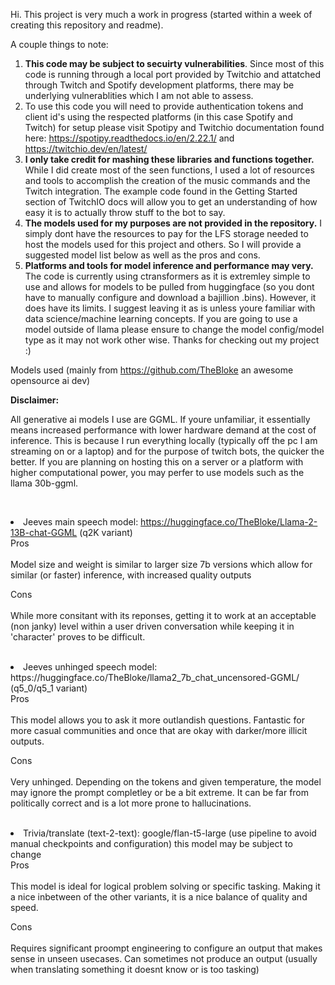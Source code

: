 Hi. This project is very much a work in progress (started within a week of creating this repository and readme).

A couple things to note:

1. <b>This code may be subject to secuirty vulnerabilities</b>. Since most of this code is running through a local port provided by Twitchio and attatched through Twitch and Spotify development platforms, there may be underlying vulnerablities which I am not able to assess.
2. To use this code you will need to provide authentication tokens and client id's using the respected platforms (in this case Spotify and Twitch) for setup please visit Spotipy and Twitchio documentation found here: https://spotipy.readthedocs.io/en/2.22.1/ and https://twitchio.dev/en/latest/
3. <b>I only take credit for mashing these libraries and functions together.</b> While I did create most of the seen functions, I used a lot of resources and tools to accomplish the creation of the music commands and the Twitch integration. The example code found in the Getting Started section of TwitchIO docs will allow you to get an understanding of how easy it is to actually throw stuff to the bot to say.
4. <b>The models used for my purposes are not provided in the repository.</b> I simply dont have the resources to pay for the LFS storage needed to host the models used for this project and others. So I will provide a suggested model list below as well as the pros and cons. 
5. <b>Platforms and tools for model inference and performance may very.</b> The code is currently using ctransformers as it is extremley simple to use and allows for models to be pulled from huggingface (so you dont have to manually configure and download a bajillion .bins). However, it does have its limits. I suggest leaving it as is unless youre familiar with data science/machine learning concepts. If you are going to use a model outside of llama please ensure to change the model config/model type as it may not work other wise. 
   Thanks for checking out my project :)

Models used (mainly from https://github.com/TheBloke an awesome opensource ai dev)<br>

<b>Disclaimer:</b> 

All generative ai models I use are GGML. If youre unfamiliar, it essentially means increased performance with lower hardware demand at the cost of inference. This is because I run everything locally (typically off the pc I am streaming on or a laptop) and for the purpose of twitch bots, the quicker the better. If you are planning on hosting this on a server or a platform with higher computational power, you may perfer to use models such as the llama 30b-ggml. 

<br><li>Jeeves main speech model: https://huggingface.co/TheBloke/Llama-2-13B-chat-GGML (q2K variant) <br>
Pros <br> <br>
  Model size and weight is similar to larger size 7b versions which allow for similar (or faster) inference, with increased quality outputs <br>
 
  Cons <br> <br>
     While more consitant with its reponses, getting it to work at an acceptable (non janky) level within a user driven conversation while keeping it in 'character' proves to be difficult. <br>
  </li><br>

<li>Jeeves unhinged speech model: https://huggingface.co/TheBloke/llama2_7b_chat_uncensored-GGML/ (q5_0/q5_1 variant) <br>
Pros <br> <br>
  This model allows you to ask it more outlandish questions. Fantastic for more casual communities and once that are okay with darker/more illicit outputs. <br>
 
  Cons <br> <br>
     Very unhinged. Depending on the tokens and given temperature, the model may ignore the prompt completley or be a bit extreme. It can be far from politically correct and is a lot more prone to hallucinations. <br>
  </li><br>

  <li>Trivia/translate (text-2-text): google/flan-t5-large (use pipeline to avoid manual checkpoints and configuration) this model may be subject to change<br>
Pros <br> <br>
  This model is ideal for logical problem solving or specific tasking. Making it a nice inbetween of the other variants, it is a nice balance of quality and speed.  <br>
 
  Cons <br> <br>
     Requires significant proompt engineering to configure an output that makes sense in unseen usecases. Can sometimes not produce an output (usually when translating something it doesnt know or is too tasking) <br>
  </li><br>
